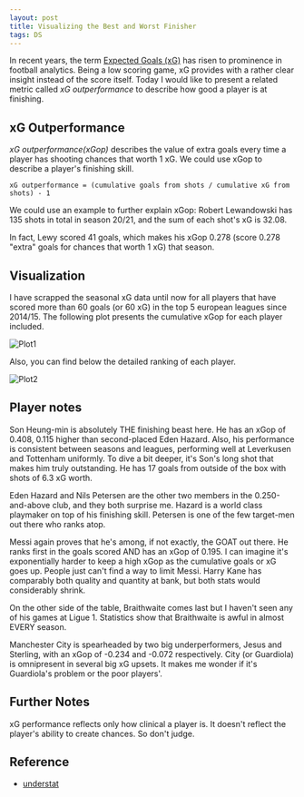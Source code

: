 ```yaml
---
layout: post
title: Visualizing the Best and Worst Finisher
tags: DS
---
```


In recent years, the term [Expected Goals (xG)](https://www.driblab.com/analysis-team/expected-goals-xg-what-it-is-and-how-it-works/) has risen to prominence in football analytics. Being a low scoring game, xG provides with a rather clear insight instead of the score itself. Today I would like to present a related metric called _xG outperformance_ to describe how good a player is at finishing.

## xG Outperformance

_xG outperformance(xGop)_ describes the value of extra goals every time a player has shooting chances that worth 1 xG. We could use xGop to describe a player's finishing skill.

```
xG outperformance = (cumulative goals from shots / cumulative xG from shots) - 1
```

We could use an example to further explain xGop: Robert Lewandowski has 135 shots in total in season 20/21, and the sum of each shot's xG is 32.08.

In fact, Lewy scored 41 goals, which makes his xGop 0.278 (score 0.278 "extra" goals for chances that worth 1 xG) that season.

## Visualization

I have scrapped the seasonal xG data until now for all players that have scored more than 60 goals (or 60 xG) in the top 5 european leagues since 2014/15. The following plot presents the cumulative xGop for each player included.

![Plot1](https://jiaxi-github-pages-photohost.oss-cn-beijing.aliyuncs.com/pyreneesalpaca/images/2021-10-07-xg-outperformance.png)

Also, you can find below the detailed ranking of each player.

![Plot2](https://jiaxi-github-pages-photohost.oss-cn-beijing.aliyuncs.com/pyreneesalpaca/images/2021-10-07-xg-violin.png)

## Player notes

Son Heung-min is absolutely THE finishing beast here. He has an xGop of 0.408, 0.115 higher than second-placed Eden Hazard. Also, his performance is consistent between seasons and leagues, performing well at Leverkusen and Tottenham uniformly. To dive a bit deeper, it's Son's long shot that makes him truly outstanding. He has 17 goals from outside of the box with shots of 6.3 xG worth.

Eden Hazard and Nils Petersen are the other two members in the 0.250-and-above club, and they both surprise me. Hazard is a world class playmaker on top of his finishing skill. Petersen is one of the few target-men out there who ranks atop.

Messi again proves that he's among, if not exactly, the GOAT out there. He ranks first in the goals scored AND has an xGop of 0.195. I can imagine it's exponentially harder to keep a high xGop as the cumulative goals or xG goes up. People just can't find a way to limit Messi. Harry Kane has comparably both quality and quantity at bank, but both stats would considerably shrink.

On the other side of the table, Braithwaite comes last but I haven't seen any of his games at Ligue 1. Statistics show that Braithwaite is awful in almost EVERY season.

Manchester City is spearheaded by two big underperformers, Jesus and Sterling, with an xGop of -0.234 and -0.072 respectively. City (or Guardiola) is omnipresent in several big xG upsets. It makes me wonder if it's Guardiola's problem or the poor players'.

## Further Notes

xG performance reflects only how clinical a player is. It doesn't reflect the player's ability to create chances. So don't judge.

## Reference

- [understat](https://understat.com/)
